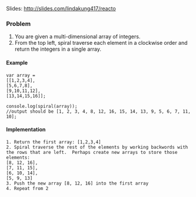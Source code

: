 Slides: http://slides.com/lindakung417/reacto

### Problem 
1. You are given a multi-dimensional array of integers.
2. From the top left, spiral traverse each element in a clockwise order and return the integers in a single array.

#### Example 

```
var array = 
[[1,2,3,4], 
[5,6,7,8], 
[9,10,11,12], 
[13,14,15,16]];

console.log(spiral(array));
//output should be [1, 2, 3, 4, 8, 12, 16, 15, 14, 13, 9, 5, 6, 7, 11, 10];

```

#### Implementation

```
1. Return the first array: [1,2,3,4]
2. Spiral traverse the rest of the elements by working backwords with the rows that are left.  Perhaps create new arrays to store those elements:
[8, 12, 16], 
[7, 11, 15], 
[6, 10, 14], 
[5, 9, 13]
3. Push the new array [8, 12, 16] into the first array
4. Repeat from 2



```
